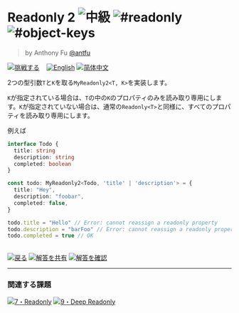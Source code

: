 <!--info-header-start--><h1>Readonly 2 <img src="https://img.shields.io/badge/-%E4%B8%AD%E7%B4%9A-d9901a" alt="中級"/> <img src="https://img.shields.io/badge/-%23readonly-999" alt="#readonly"/> <img src="https://img.shields.io/badge/-%23object--keys-999" alt="#object-keys"/></h1><blockquote><p>by Anthony Fu <a href="https://github.com/antfu" target="_blank">@antfu</a></p></blockquote><p><a href="https://tsch.js.org/8/play/ja" target="_blank"><img src="https://img.shields.io/badge/-%E6%8C%91%E6%88%A6%E3%81%99%E3%82%8B-3178c6?logo=typescript&logoColor=white" alt="挑戦する"/></a> &nbsp;&nbsp;&nbsp;<a href="./README.md" target="_blank"><img src="https://img.shields.io/badge/-English-gray" alt="English"/></a>  <a href="./README.zh-CN.md" target="_blank"><img src="https://img.shields.io/badge/-%E7%AE%80%E4%BD%93%E4%B8%AD%E6%96%87-gray" alt="简体中文"/></a> </p><!--info-header-end-->

2つの型引数`T`と`K`を取る`MyReadonly2<T, K>`を実装します。

`K`が指定されている場合は、`T`の中の`K`のプロパティのみを読み取り専用にします。`K`が指定されていない場合は、通常の`Readonly<T>`と同様に、すべてのプロパティを読み取り専用にします。

例えば

```ts
interface Todo {
  title: string
  description: string
  completed: boolean
}

const todo: MyReadonly2<Todo, 'title' | 'description'> = {
  title: "Hey",
  description: "foobar",
  completed: false,
}

todo.title = "Hello" // Error: cannot reassign a readonly property
todo.description = "barFoo" // Error: cannot reassign a readonly property
todo.completed = true // OK
```

<!--info-footer-start--><br><a href="../../README.ja.md" target="_blank"><img src="https://img.shields.io/badge/-%E6%88%BB%E3%82%8B-grey" alt="戻る"/></a> <a href="https://tsch.js.org/8/answer/ja" target="_blank"><img src="https://img.shields.io/badge/-%E8%A7%A3%E7%AD%94%E3%82%92%E5%85%B1%E6%9C%89-teal" alt="解答を共有"/></a> <a href="https://tsch.js.org/8/solutions" target="_blank"><img src="https://img.shields.io/badge/-%E8%A7%A3%E7%AD%94%E3%82%92%E7%A2%BA%E8%AA%8D-de5a77?logo=awesome-lists&logoColor=white" alt="解答を確認"/></a> <hr><h3>関連する課題</h3><a href="https://github.com/type-challenges/type-challenges/blob/master/questions/7-easy-readonly/README.ja.md" target="_blank"><img src="https://img.shields.io/badge/-7%E3%83%BBReadonly-7aad0c" alt="7・Readonly"/></a>  <a href="https://github.com/type-challenges/type-challenges/blob/master/questions/9-medium-deep-readonly/README.ja.md" target="_blank"><img src="https://img.shields.io/badge/-9%E3%83%BBDeep%20Readonly-d9901a" alt="9・Deep Readonly"/></a> <!--info-footer-end-->
